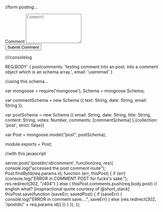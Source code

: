 //form posting...

<div class="form-group col-lg-12">
  <label>Comment</label>
  <textarea class="form-control" rows="6" name=post[comments] placeholder="Comment"></textarea>
</div>


<div class="form-group col-lg-12">
  <input type="hidden" name=email value="useremail">
  <button type="submit" class="btn btn-default">Submit Comment</button>
</div>


///consolelog

REQ.BODY'
{ postcomments: 'testing comment into an post. into a comment object which is an schema array.',
 email: 'useremail' }


 //using this schema...

 var mongoose = require('mongoose'),
     Schema = mongoose.Schema;

 var commentSchema = new Schema ({
     text: String,
     date: String,
     email: String
 });

 var postSchema = new Schema ({
   email: String,
   date: String,
   title: String,
   content: String,
   votes: Number,
   comments: [commentSchema]
   },{collection: 'post', strict: false})

 var Post = mongoose.model("post", postSchema);

 module.exports = Post;

//with this javascript

server.post('/postdir/:id/comment', function(req, res){
  console.log("accessed the post comment route");
  Post.findById(req.params.id, function (err, thisPost) {
      if (err) {console.log("ERROR in COMMENT POST for fucks's sake."); res.redirect(302, "/404") }
      else {
        thisPost.comments.push(req.body.post) // english what? [inspiractional quote courtesy of @short_stack]
        thisPost.save(function (saveErr, savedPost) {
          if (saveErr) { console.log("ERROR in comment save....", saveErr) }
          else {res.redirect(302, '/postdir/'  + req.params.id)}
        })
      }
  });
});
